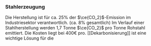 ### Stahlerzeugung
Die Herstellung ist für ca. 25% der $\ce{CO_2}$-Emission im Industriesektor verantwortlich. (ca. 8% gesamtlich)
Im Verlauf einer Stahlherstellung werden 1,7 Tonne $\ce{CO_2}$ pro Tonne Rohstahl emittiert. Die Kosten liegt bei 400€ pro.
[[Dekarbonisierung]] ist eine wichtige Lösung für die 
